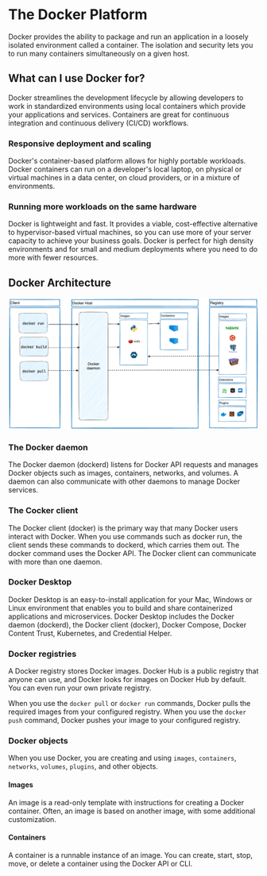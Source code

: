 # The Docker Platform 

Docker provides the ability to package and run an application in a loosely isolated environment called a container. The isolation and security lets you to run many containers simultaneously on a given host.


## What can I use Docker for?

Docker streamlines the development lifecycle by allowing developers to work in standardized environments using local containers which provide your applications and services. Containers are great for continuous integration and continuous delivery (CI/CD) workflows.

### Responsive deployment and scaling

Docker's container-based platform allows for highly portable workloads. Docker containers can run on a developer's local laptop, on physical or virtual machines in a data center, on cloud providers, or in a mixture of environments.

### Running more workloads on the same hardware

Docker is lightweight and fast. It provides a viable, cost-effective alternative to hypervisor-based virtual machines, so you can use more of your server capacity to achieve your business goals. Docker is perfect for high density environments and for small and medium deployments where you need to do more with fewer resources.


## Docker Architecture

![architecture](../images//docker-architecture.png)

### The Docker daemon

The Docker daemon (dockerd) listens for Docker API requests and manages Docker objects such as images, containers, networks, and volumes. A daemon can also communicate with other daemons to manage Docker services.

### The Cocker client

The Docker client (docker) is the primary way that many Docker users interact with Docker. When you use commands such as docker run, the client sends these commands to dockerd, which carries them out. The docker command uses the Docker API. The Docker client can communicate with more than one daemon.

### Docker Desktop

Docker Desktop is an easy-to-install application for your Mac, Windows or Linux environment that enables you to build and share containerized applications and microservices. Docker Desktop includes the Docker daemon (dockerd), the Docker client (docker), Docker Compose, Docker Content Trust, Kubernetes, and Credential Helper.

### Docker registries

A Docker registry stores Docker images. Docker Hub is a public registry that anyone can use, and Docker looks for images on Docker Hub by default. You can even run your own private registry.

When you use the `docker pull` or `docker run` commands, Docker pulls the required images from your configured registry. When you use the `docker push` command, Docker pushes your image to your configured registry.

### Docker objects

When you use Docker, you are creating and using `images`, `containers`, `networks`, `volumes`, `plugins`, and other objects.

#### Images

An image is a read-only template with instructions for creating a Docker container. Often, an image is based on another image, with some additional customization.

#### Containers

A container is a runnable instance of an image. You can create, start, stop, move, or delete a container using the Docker API or CLI.

#### 
